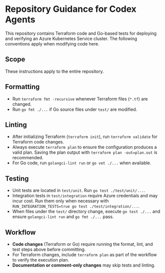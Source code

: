 # Repository Guidance for Codex Agents

This repository contains Terraform code and Go-based tests for deploying and verifying an Azure Kubernetes Service cluster. The following conventions apply when modifying code here.

## Scope
These instructions apply to the entire repository.

## Formatting
- Run `terraform fmt -recursive` whenever Terraform files (`*.tf`) are changed.
- Run `go fmt ./...` if Go source files under `test/` are modified.

## Linting
- After initializing Terraform (`terraform init`), run `terraform validate` for Terraform code changes.
- Always execute `terraform plan` to ensure the configuration produces a valid plan. Saving the plan output with `terraform plan -out=plan.out` is recommended.
- For Go code, run `golangci-lint run` or `go vet ./...` when available.

## Testing
- Unit tests are located in `test/unit`. Run `go test ./test/unit/...`.
- Integration tests in `test/integration` require Azure credentials and may incur cost. Run them only when necessary with `RUN_INTEGRATION_TESTS=true go test ./test/integration/...`.
- When files under the `test/` directory change, execute `go test ./...` and ensure `golangci-lint run` and `go fmt ./...` pass.

## Workflow
- **Code changes** (Terraform or Go) require running the format, lint, and test steps above before committing.
- For Terraform changes, include `terraform plan` as part of the workflow to verify the execution plan.
- **Documentation or comment-only changes** may skip tests and linting.

